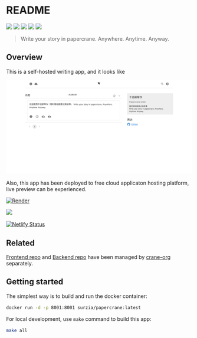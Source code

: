# README

![](https://img.shields.io/badge/Docker-2CA5E0?style=for-the-badge&logo=docker&logoColor=white)
![](https://img.shields.io/badge/Go-00ADD8?style=for-the-badge&logo=go&logoColor=white)
![](https://img.shields.io/badge/Material%20UI-007FFF?style=for-the-badge&logo=mui&logoColor=white)
![](https://img.shields.io/badge/React-20232A?style=for-the-badge&logo=react&logoColor=61DAFB)
![](https://img.shields.io/badge/Redux-593D88?style=for-the-badge&logo=redux&logoColor=white)

> Write your story in papercrane. Anywhere. Anytime. Anyway.

## Overview

This is a self-hosted writing app, and it looks like

![](docs/preview.png)

Also, this app has been deployed to free cloud applicaton hosting platform, live preview can be experienced.

[![Render](https://img.shields.io/badge/Render-46E3B7?style=for-the-badge&logo=render&logoColor=white)](https://papercrane.onrender.com/)

[![](https://img.shields.io/badge/Vercel-000000?style=for-the-badge&logo=vercel&logoColor=white)](https://crane-website-weld.vercel.app/)

[![Netlify Status](https://api.netlify.com/api/v1/badges/f0aa61ea-23a7-466b-8eb3-abd5c9cc2e7a/deploy-status)](https://app.netlify.com/sites/papercrane/deploys)

## Related

[Frontend repo](https://github.com/crane-org/crane-website) and [Backend repo](https://github.com/crane-org/crane-api) have been managed by [crane-org](https://github.com/crane-org) separately.

## Getting started

The simplest way is to build and run the docker container:

```sh
docker run -d -p 8001:8001 surzia/papercrane:latest
```

For local development, use `make` command to build this app:

```sh
make all
```
